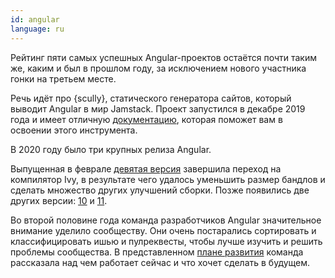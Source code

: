 ```yaml
---
id: angular  
language: ru
---
```


Рейтинг пяти самых успешных Angular-проектов остаётся почти таким же, каким и был в прошлом году, за исключением нового участника гонки на третьем месте.

Речь идёт про {scully}, статического генератора сайтов, который выводит Angular в мир Jamstack. Проект запустился в декабре 2019 года и имеет отличную [документацию](https://scully.io/docs/learn/overview/), которая поможет вам в освоении этого инструмента.

В 2020 году было три крупных релиза Angular.

Выпущенная в феврале [девятая версия](https://blog.angular.io/version-9-of-angular-now-available-project-ivy-has-arrived-23c97b63cfa3) завершила переход на компилятор Ivy, в результате чего удалось уменьшить размер бандлов и сделать множество других улучшений сборки. Позже появились две других версии: [10](https://blog.angular.io/version-10-of-angular-now-available-78960babd41) и [11](https://blog.angular.io/version-11-of-angular-now-available-74721b7952f7).

Во второй половине года команда разработчиков Angular значительное внимание уделило сообществу. Они очень постарались сортировать и классифицировать ишью и пулреквесты, чтобы лучше изучить и решить проблемы сообщества. В представленном [плане развития](https://angular.io/guide/roadmap) команда рассказала над чем работает сейчас и что хочет сделать в будущем.

